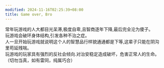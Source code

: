 ```yaml
---
modified: 2024-11-16T02:25:39+08:00
title: Game over, Bro
---
```

常年玩游戏的人大都目光呆滞,极度自卑,且智商逐年下降,最后完全沦为傻子。  
玩游戏会破环身体结构,引发各种不治之症。  
人一旦开始玩游戏就说明这个人的智慧品行样貌通通都是下等,这辈子只能在阴沟里苟延残喘。  
玩游戏的玩家具有强烈的反社会倾向.对治安稳定造成破坏，危害正常人的生命。
（切勿当真，如有雷同，纯属巧合）